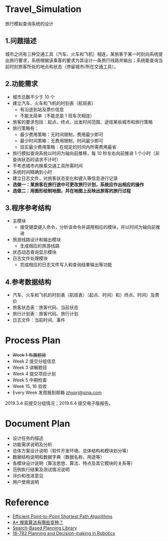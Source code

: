 # Travel_Simulation

旅行模拟查询系统的设计

## 1.问题描述

城市之间有三种交通工具（汽车、火车和飞机）相连，某旅客于某一时刻向系统提出旅行要求，系统根据该乘客的要求为其设计一条旅行线路并输出；系统能查询当前时刻旅客所处的地点和状态（停留城市/所在交通工具）。

## 2.功能需求

* 城市总数不少于 10 个
* 建立汽车、火车和飞机的时刻表（航班表）
    - 有沿途到站及票价信息
    - 不能太简单（不能总是 1 班车次相连）
* 旅客的要求包括：起点、终点、出发时间范围、途径某些城市和旅行策略
* 旅行策略有：
    - 最少费用策略：无时间限制，费用最少即可
    - 最少时间策略：无费用限制，时间最少即可
    - 现实最少费用策略：在规定的时间内所需费用最省
* 旅行模拟查询系统以时间为轴向前推移，每 10 秒左右向前推进 1 个小时（非查询状态的请求不计时）
* 不考虑城市内换乘交通工具所需时间
* 系统时间精确到小时
* 建立日志文件，对旅客状态变化和键入等信息进行记录
* **选做一：某旅客在旅行途中可更改旅行计划，系统应作出相应的操作**
* **选做二：用图形绘制地图，并在地图上反映出旅客的旅行过程**

## 3.程序参考结构

* 主模块
    - 接受键盘键入命令，分析该命令并调用相应的模块，并以时间为轴向前推进
* 旅游线路设计和输出模块
    - 生成相应的旅游线路
* 状态动态查询显示模块
* 日志文件处理模块
    - 完成相应的日志文件写入和查询结果输出等功能

## 4.参考数据结构

* 汽车、火车和飞机的时刻表（航班表）（起点、时间）和）终点、时间）及票价
* 旅客状态表：旅客代码、当前状态
* 旅行计划表：旅客代码、旅行计划
* 日志文件：当前时间、事件

# Process Plan

* ~~Week 1 布置题目~~
* Week 2 提交分组信息
* Week 3 讲解题目
* Week 4 提交项目计划
* Week 5 中期检查
* Week 15, 16 验收
* Every Week 发周报到邮箱 zhyprj@sina.com

2019.3.4 前提交分组情况；2019.6.4 提交电子版报告。

# Document Plan

* 设计任务的描述
* 功能需求说明及分析
* 总体方案设计说明（软件开发环境、总体结构和模块划分等）
* 数据结构说明和数据字典（数据名称、用途等）
* 各模块设计说明（算法思想、算法、特点及其它模块的关系等）
* 范例执行结果及测试情况说明
* 评价和改进意见
* 用户使用说明

# Reference

* [Efficient Point-to-Point Shortest
Path Algorithms](http://www.cs.princeton.edu/courses/archive/spr06/cos423/Handouts/EPP%20shortest%20path%20algorithms.pdf)
* [A* 搜索算法有哪些变种？
](https://zhuanlan.zhihu.com/p/45526578)
* [Search-Based Planning Library
](https://github.com/sbpl/sbpl)
* [16-782 Planning and Decision-making in Robotics
](http://www.cs.cmu.edu/~maxim/classes/robotplanning_grad)



